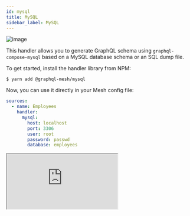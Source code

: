 ```yaml
---
id: mysql
title: MySQL
sidebar_label: MySQL
---
```

![image](https://user-images.githubusercontent.com/20847995/79219205-84e55580-7e5a-11ea-96e2-c39581b90e61.png)

This handler allows you to generate GraphQL schema using `graphql-compose-mysql` based on a MySQL database schema or an SQL dump file.

To get started, install the handler library from NPM:

```
$ yarn add @graphql-mesh/mysql
```

Now, you can use it directly in your Mesh config file:

```yml
sources:
  - name: Employees
    handler:
      mysql:
        host: localhost
        port: 3306
        user: root
        password: passwd
        database: employees
```

<iframe
     src="https://codesandbox.io/embed/github/Urigo/graphql-mesh/tree/master/examples/mysql-rfam?fontsize=14&hidenavigation=1&theme=dark&module=%2F.meshrc.yml"
     style={{width:"100%", height:"500px", border:"0", borderRadius: "4px", overflow:"hidden"}}
     title="mysql-rfam-example"
     allow="geolocation; microphone; camera; midi; vr; accelerometer; gyroscope; payment; ambient-light-sensor; encrypted-media; usb"
     sandbox="allow-modals allow-forms allow-popups allow-scripts allow-same-origin"/>

## Config API Reference

{@import ../generated-markdown/MySQLHandler.generated.md}
